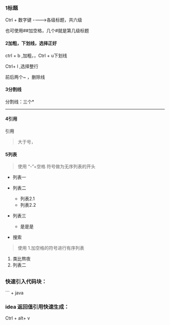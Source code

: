 ### **1**标题

Ctrl + 数字键  ---->各级标题，共六级

也可使用##加空格，几个#就是第几级标题

#### **2**加粗，下划线，选择正好

ctrl + b ,加粗，，Ctrl + u下划线

Ctrl+ l ,选择整行

前后两个~ ，删除线

#### **3**分割线

分割线：三个*

***

#### **4**引用

引用

>大于号，

#### **5列表**

> 使用 “-”+空格 符号做为无序列表的开头

- 列表一
- 列表二
  - 列表2.1
  - 列表2.2

- 列表三
  - 是是是

- 搜索

> 使用 1.加空格的符号进行有序列表

1. 类比熬夜
2. 列表二

## 



### 快速引入代码块： 

\```     + java

 



### idea 返回值引用快速生成：

Ctrl + alt+ v

